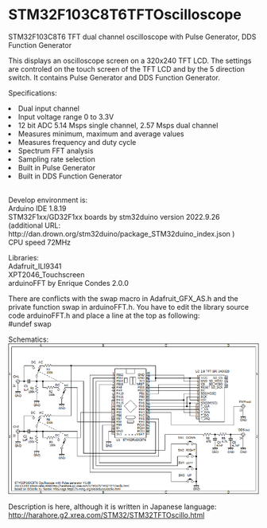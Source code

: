 # STM32F103C8T6TFTOscilloscope
STM32F103C8T6 TFT dual channel oscilloscope with Pulse Generator, DDS Function Generator

This displays an oscilloscope screen on a 320x240 TFT LCD.
The settings are controled on the touch screen of the TFT LCD and by the 5 direction switch.
It contains Pulse Generator and DDS Function Generator.

Specifications:
<li>Dual input channel</li>
<li>Input voltage range 0 to 3.3V</li>
<li>12 bit ADC 5.14 Msps single channel, 2.57 Msps dual channel</li>
<li>Measures minimum, maximum and average values</li>
<li>Measures frequency and duty cycle</li>
<li>Spectrum FFT analysis</li>
<li>Sampling rate selection</li>
<li>Built in Pulse Generator</li>
<li>Built in DDS Function Generator</li>
<br>
<p>
Develop environment is:<br>
Arduino IDE 1.8.19<br>
STM32F1xx/GD32F1xx boards by stm32duino version 2022.9.26<br>
  (additional URL: http://dan.drown.org/stm32duino/package_STM32duino_index.json )<br>
CPU speed 72MHz<br>
</p>

Libraries:<br>
Adafruit_ILI9341<br>
XPT2046_Touchscreen<br>
arduinoFFT by Enrique Condes 2.0.0<br>

There are conflicts with the swap macro in Adafruit_GFX_AS.h and the private function swap in arduinoFFT.h.  You have to edit the library source code arduinoFFT.h and place a line at the top as following:<br>
#undef swap<br>

Schematics:<br>
<img src="STM32TFTOscillo.png">

Description is here, although it is written in Japanese language:
http://harahore.g2.xrea.com/STM32/STM32TFTOscillo.html
